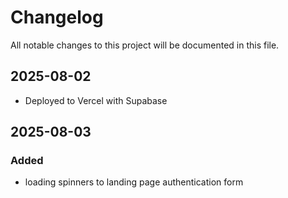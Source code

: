 # Changelog

All notable changes to this project will be documented in this file.

## 2025-08-02

- Deployed to Vercel with Supabase

## 2025-08-03

### Added

- loading spinners to landing page authentication form
